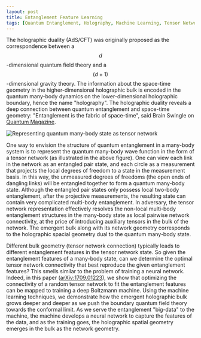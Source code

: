 ```yaml
---
layout: post
title: Entanglement Feature Learning
tags: [Quantum Entanglement, Holography, Machine Learning, Tensor Network]
---
```


The holographic duality (AdS/CFT) was originally proposed as the correspondence between a $$d$$-dimensional quantum field theory and a $$(d+1)$$-dimensional gravity theory. The information about the space-time geometry in the higher-dimensional holographic bulk is encoded in the quantum many-body dynamics on the lower-dimensional holographic boundary, hence the name "holography". The holographic duality reveals a deep connection between quantum entanglement and space-time geometry:  "Entanglement is the fabric of space-time", said Brain Swingle on [Quantum Magazine](https://www.quantamagazine.org/tensor-networks-and-entanglement-20150428/).

![Representing quantum many-body state as tensor network]({{site.baseurl}}/assets/img/figures/tensor_network.png)

One way to envision the structure of quantum entanglement in a many-body system is to represent the quantum many-body wave function in the form of a tensor network (as illustrated in the above figure). One can view each link in the network as an entangled pair state, and each circle as a measurement that projects the local degrees of freedom to a state in the measurement basis. In this way, the unmeasured degrees of freedoms (the open ends of dangling links) will be entangled together to form a quantum many-body state. Although the entangled pair states only possess local two-body entanglement, after the projective measurements, the resulting state can contain very complicated multi-body entanglement. In adversary, the tensor network representation effectively resolves the non-local multi-body entanglement structures in the many-body state as local pairwise network connectivity, at the price of introducing auxiliary tensors in the bulk of the network. The emergent bulk along with its network geometry corresponds to the holographic spacial geometry dual to the quantum many-body state.

Different bulk geometry (tensor network connection) typically leads to different entanglement features in the tensor network state. So given the entanglement features of a many-body state, can we determine the optimal tensor network connectivity that best reproduce the given entanglement features? This smells similar to the problem of training a neural network. Indeed, in this paper ([arXiv:1709.01223](https://arxiv.org/abs/1709.01223)), we show that optimizing the connectivity of a random tensor network to fit the entanglement features can be mapped to training a deep Boltzmann machine. Using the machine learning techniques, we demonstrate how the emergent holographic bulk grows deeper and deeper as we push the boundary quantum field theory towards the conformal limit. As we serve the entanglement "big-data" to the machine, the machine develops a neural network to capture the features of the data, and as the training goes, the holographic spatial geometry emerges in the bulk as the network geometry.
